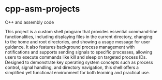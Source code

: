 # cpp-asm-projects
C++ and assembly code

This project is a custom shell program that provides essential command-line functionalities, including displaying files in the current directory, changing to the home and root directories, and showing a usage message for user guidance. It also features background process management with notifications and supports sending signals to specific processes, allowing users to execute commands like kill and sleep on targeted process IDs. Designed to demonstrate key operating system concepts such as process control, signal handling, and directory navigation, this shell offers a simplified yet functional environment for both learning and practical use.
